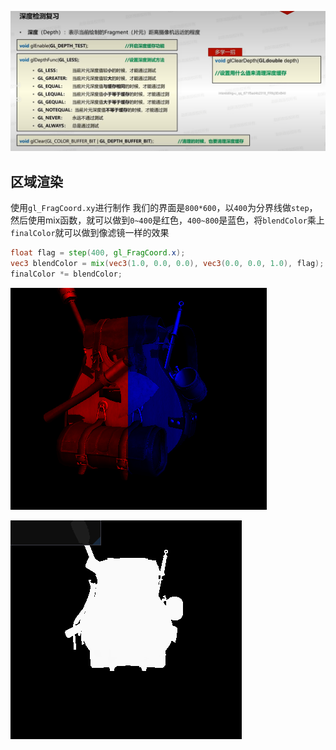 ![输入图片说明](/imgs/2025-02-07/mYZFYCynhkJKZC2u.png)

## 区域渲染
使用`gl_FragCoord.xy`进行制作
我们的界面是`800*600`，以`400`为分界线做`step`，然后使用mix函数，就可以做到`0~400`是红色，`400~800`是蓝色，将`blendColor`乘上`finalColor`就可以做到像滤镜一样的效果
```glsl
float flag = step(400, gl_FragCoord.x);
vec3 blendColor = mix(vec3(1.0, 0.0, 0.0), vec3(0.0, 0.0, 1.0), flag);
finalColor *= blendColor;
```

![输入图片说明](/imgs/2025-02-07/feYWhxJJzh5MgNKj.png)

![输入图片说明](/imgs/2025-02-07/xzX9XWVoHNZK55am.png)
<!--stackedit_data:
eyJoaXN0b3J5IjpbOTkzNDQwMzQ0LDIxNzM2NDQ2MSw1OTAyOD
EzOTIsLTIxMTk0Njg0NCwtMjA4ODc0NjYxMl19
-->